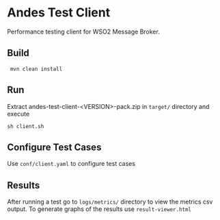 # Andes Test Client

Performance testing client for WSO2 Message Broker.

## Build

```
 mvn clean install
```

## Run

Extract andes-test-client-\<VERSION\>-pack.zip in `target/` directory and execute 
```
sh client.sh
```

## Configure Test Cases

Use `conf/client.yaml` to configure test cases

## Results

After running a test go to `logs/metrics/` directory to view the metrics csv output.
To generate graphs of the results use `result-viewer.html` 
